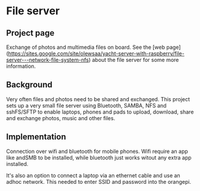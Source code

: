# File server

## Project page
Exchange of photos and multimedia files on board. See the [web page]
(https://sites.google.com/site/olewsaa/yacht-server-with-raspberry/file-server---network-file-system-nfs) about the file server for some more information.


## Background 
Very often files and photos need to be shared and exchanged. This project sets up a very small file server using Bluetooth, SAMBA, NFS and sshFS/SFTP to enable laptops, phones and pads to upload, download, share and exchange photos, music and other files.

## Implementation

Connection over wifi and bluetooth for mobile phones. Wifi require an app like andSMB to be installed, while bluetooth 
just works witout any extra app installed. 

It's also an option to connect a laptop via an ethernet cable and use an adhoc network. This needed to  enter 
SSID and password into the orangepi.


